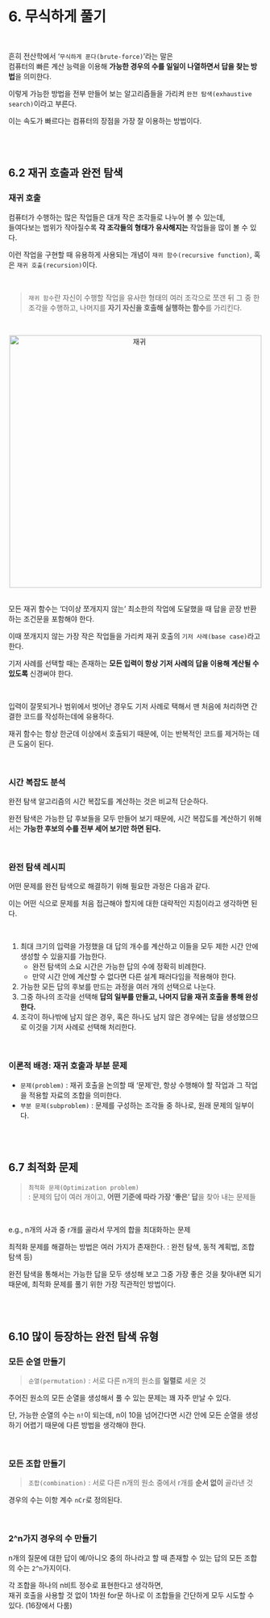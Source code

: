 # 6. 무식하게 풀기

<br/>

흔히 전산학에서 ‘`무식하게 푼다(brute-force)`’라는 말은  
컴퓨터의 빠른 계산 능력을 이용해 **가능한 경우의 수를 일일이 나열하면서 답을 찾는 방법**을 의미한다.

이렇게 가능한 방법을 전부 만들어 보는 알고리즘들을 가리켜 `완전 탐색(exhaustive search)`이라고 부른다.

이는 속도가 빠르다는 컴퓨터의 장점을 가장 잘 이용하는 방법이다.

<br/>
<br/>

## 6.2 재귀 호출과 완전 탐색

### 재귀 호출

컴퓨터가 수행하는 많은 작업들은 대개 작은 조각들로 나누어 볼 수 있는데,  
들여다보는 범위가 작아질수록 **각 조각들의 형태가 유사해지는** 작업들을 많이 볼 수 있다.

이런 작업을 구현할 때 유용하게 사용되는 개념이 `재귀 함수(recursive function)`, 혹은 `재귀 호출(recursion)`이다.

<br/>

> `재귀 함수`란 자신이 수행할 작업을 유사한 형태의 여러 조각으로 쪼갠 뒤 그 중 한 조각을 수행하고, 나머지를 **자기 자신을 호출해 실행하는 함수**를 가리킨다.

<br/>

<p align="center"><img width="500" alt="재귀" src="https://github.com/eunaJung01/Algorithmic-Problem-Solving-Strategies/assets/86337233/0759093c-5a19-4d45-b607-fdb6fe45320c">

<br/>
<br/>

모든 재귀 함수는 ‘더이상 쪼개지지 않는’ 최소한의 작업에 도달했을 때 답을 곧장 반환하는 조건문을 포함해야 한다.

이때 쪼개지지 않는 가장 작은 작업들을 가리켜 재귀 호출의 `기저 사례(base case)`라고 한다.

기저 사례를 선택할 때는 존재하는 **모든 입력이 항상 기저 사례의 답을 이용해 계산될 수 있도록** 신경써야 한다.

<br/>

입력이 잘못되거나 범위에서 벗어난 경우도 기저 사례로 택해서 맨 처음에 처리하면 간결한 코드를 작성하는데에 유용하다.

재귀 함수는 항상 한군데 이상에서 호출되기 때문에, 이는 반복적인 코드를 제거하는 데 큰 도움이 된다.

<br/>

### 시간 복잡도 분석

완전 탐색 알고리즘의 시간 복잡도를 계산하는 것은 비교적 단순하다.

완전 탐색은 가능한 답 후보들을 모두 만들어 보기 때문에, 시간 복잡도를 계산하기 위해서는 **가능한 후보의 수를 전부 세어 보기만 하면 된다.**

<br/>

### 완전 탐색 레시피

어떤 문제를 완전 탐색으로 해결하기 위해 필요한 과정은 다음과 같다.

이는 어떤 식으로 문제를 처음 접근해야 할지에 대한 대략적인 지침이라고 생각하면 된다.

<br/>

1. 최대 크기의 입력을 가정했을 대 답의 개수를 계산하고 이들을 모두 제한 시간 안에 생성할 수 있을지를 가늠한다.
    - 완전 탐색의 소요 시간은 가능한 답의 수에 정확히 비례한다.
    - 만약 시간 안에 계산할 수 없다면 다른 설계 패러다임을 적용해야 한다.
2. 가능한 모든 답의 후보를 만드는 과정을 여러 개의 선택으로 나눈다.
3. 그중 하나의 조각을 선택해 **답의 일부를 만들고, 나머지 답을 재귀 호출을 통해 완성한다.**
4. 조각이 하나밖에 남지 않은 경우, 혹은 하나도 남지 않은 경우에는 답을 생성했으므로 이것을 기저 사례로 선택해 처리한다.

<br/>

### 이론적 배경: 재귀 호출과 부분 문제

- `문제(problem)` : 재귀 호출을 논의할 때 ‘문제’란, 항상 수행해야 할 작업과 그 작업을 적용할 자료의 조합을 의미한다.
- `부분 문제(subproblem)` : 문제를 구성하는 조각들 중 하나로, 원래 문제의 일부이다.

<br/>
<br/>

## 6.7 최적화 문제

> `최적화 문제(Optimization problem)`  
> : 문제의 답이 여러 개이고, **어떤 기준에 따라 가장 ‘좋은’ 답**을 찾아 내는 문제들

<br/>

e.g., n개의 사과 중 r개를 골라서 무게의 합을 최대화하는 문제

최적화 문제를 해결하는 방법은 여러 가지가 존재한다. : 완전 탐색, 동적 계획법, 조합 탐색 등)

완전 탐색을 통해서는 가능한 답을 모두 생성해 보고 그중 가장 좋은 것을 찾아내면 되기 때문에, 최적화 문제를 풀기 위한 가장 직관적인 방법이다.

<br/>
<br/>

## 6.10 많이 등장하는 완전 탐색 유형

### 모든 순열 만들기

> `순열(permutation)` : 서로 다른 n개의 원소를 **일렬로** 세운 것

주어진 원소의 모든 순열을 생성해서 풀 수 있는 문제는 꽤 자주 만날 수 있다.

단, 가능한 순열의 수는 `n!`이 되는데, n이 10을 넘어간다면 시간 안에 모든 순열을 생성하기 어렵기 때문에 다른 방법을 생각해야 한다.

<br/>

### 모든 조합 만들기

> `조합(combination)` : 서로 다른 n개의 원소 중에서 r개를 **순서 없이** 골라낸 것

경우의 수는 이항 계수 `nCr`로 정의된다.

<br/>

### 2^n가지 경우의 수 만들기

n개의 질문에 대한 답이 예/아니오 중의 하나라고 할 때 존재할 수 있는 답의 모든 조합의 수는 `2^n`가지이다.

각 조합을 하나의 n비트 정수로 표현한다고 생각하면,  
재귀 호출을 사용할 것 없이 1차원 for문 하나로 이 조합들을 간단하게 모두 시도할 수 있다. (16장에서 다룸)
